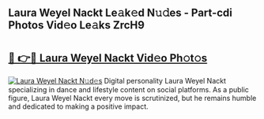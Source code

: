 ## Laura Weyel Nackt Le𝚊k𝚎d N𝚞𝚍es - Part-cdi Photos Vid𝚎o Le𝚊ks ZrcH9

# <h2><a href="http://fb1dqfh.evod.top/?m=Laura+Weyel+Nackt">🔗 👉🔴 Laura Weyel Nackt Vid𝚎o Ph𝚘t𝚘s</a></h2>

[![Laura Weyel Nackt N𝚞d𝚎s](https://i.imgur.com/8V9OHl7.gif)](http://fb1dqfh.evod.top/?m=Laura+Weyel+Nackt)
Digital personality Laura Weyel Nackt specializing in dance and lifestyle content on social platforms. As a public figure, Laura Weyel Nackt every move is scrutinized, but he remains humble and dedicated to making a positive impact. 

